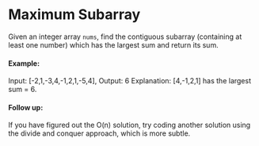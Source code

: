 # Maximum Subarray
Given an integer array `nums`, find the contiguous subarray (containing at least one number) which has the largest sum and return its sum.

#### Example:

Input: [-2,1,-3,4,-1,2,1,-5,4],
Output: 6
Explanation: [4,-1,2,1] has the largest sum = 6.

#### Follow up:

If you have figured out the O(n) solution, try coding another solution using the divide and conquer approach, which is more subtle.